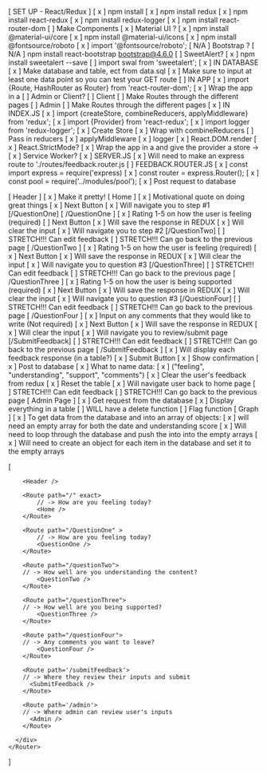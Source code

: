 [ SET UP - React/Redux ]
    [ x ] npm install
    [ x ] npm install redux 
    [ x ] npm install react-redux
    [ x ] npm install redux-logger
    [ x ] npm install react-router-dom
    [  ] Make Components
    [ x ] Material UI ?
        [ x ] npm install @material-ui/core
        [ x ] npm install @material-ui/icons
        [ x ] npm install @fontsource/roboto
            [ x ] import '@fontsource/roboto';
    [ N/A ] Bootstrap ?
        [ N/A ] npm install react-bootstrap bootstrap@4.6.0
    [ ] SweetAlert?
        [ x ] npm install sweetalert --save
        [ ] import swal from 'sweetalert';
    [ x ] IN DATABASE
        [ x ] Make database and table, ect from data.sql
        [ x ] Make sure to input at least one data point so you can test your GET route
    [ ] IN APP
        [ x ] import {Route, HashRouter as Router} from 'react-router-dom';
        [ x ] Wrap the app in a <Router>
        [ ] Admin or Client?
            [ ] Client
                [ ] Make Routes through the different pages
            [ ] Admin
                [ ] Make Routes through the different pages
    [ x ] IN INDEX.JS 
        [ x ] import {createStore, combineReducers, applyMiddleware} from 'redux';
        [ x ] import {Provider} from 'react-redux';
        [ x ] import logger from 'redux-logger';
        [ x ] Create Store
            [ x ] Wrap with combineReducers
                [ ] Pass in reducers
            [ x ] applyMiddleware
                [ x ] logger
        [ x ] React.DOM.render
            [ x ] React.StrictMode?
            [ x ] Wrap the app in a <Provider> and give the provider a store -> <Provider store={store}>
            [ x ] Service Worker?
    [ x ] SERVER.JS
        [ x ] Will need to make an express route to './routes/feedback.router.js
    [ ] FEEDBACK.ROUTER.JS
        [ x ] const import express = require('express)
        [ x ] const router = express.Router();
        [ x ] const pool = require('../modules/pool');
        [ x ] Post request to database

[ Header ] 
    [ x ] Make it pretty!
[ Home ]
    [ x ] Motivational quote on doing great things
    [ x ] Next Button
        [ x ] Will navigate you to step #1 [/QuestionOne]
[ /QuestionOne ]
    [ x ] Rating 1-5 on how the user is feeling (required)
    [ ] Next Button
        [ x ] Will save the response in REDUX
        [ x ] Will clear the input
        [ x ] Will navigate you to step #2 [/QuestionTwo]
    [ ] STRETCH!!! Can edit feedback
    [ ] STRETCH!!! Can go back to the previous page
[ /QuestionTwo ]
    [ x ] Rating 1-5 on how the user is feeling (required)
    [ x ] Next Button
        [ x ] Will save the response in REDUX
        [ x ] Will clear the input
        [ x ] Will navigate you to question #3 [/QuestionThree]
    [ ] STRETCH!!! Can edit feedback
    [ ] STRETCH!!! Can go back to the previous page
[ /QuestionThree ]
    [ x ] Rating 1-5 on how the user is being supported (required)
    [ x ] Next Button
        [ x ] Will save the response in REDUX
        [ x ] Will clear the input
        [ x ] Will navigate you to question #3 [/QuestionFour]
    [ ] STRETCH!!! Can edit feedback
    [ ] STRETCH!!! Can go back to the previous page
[ /QuestionFour ]
    [ x ] Input on any comments that they would like to write (Not required)
    [ x ] Next Button
        [ x ] Will save the response in REDUX
        [ x ] Will clear the input
        [ x ] Will navigate you to review/submit page [/SubmitFeedback]
    [ ] STRETCH!!! Can edit feedback
    [ ] STRETCH!!! Can go back to the previous page
[ /SubmitFeedback ]
    [ x ] Will display each feedback response (in a table?)
    [ x ] Submit Button
        [ x ] Show confirmation
        [ x ] Post to database
            [ x ] What to name data:
                [ x ] ("feeling", "understanding", "support", "comments")
        [ x ] Clear the user's feedback from redux
        [ x ] Reset the table
        [ x ] Will navigate user back to home page
    [ ] STRETCH!!! Can edit feedback
    [ ] STRETCH!!! Can go back to the previous page
[ Admin Page ]
    [ x ] Get request from the database
    [ x ] Display everything in a table
    [ ] WILL have a delete function
    [ ] Flag function
[ Graph ]
    [ x ] To get data from the database and into an array of objects:
        [ x ] will need an empty array for both the date and understanding score
        [ x ] Will need to loop through the database and push the into into the empty arrays
        [ x ] Will need to create an object for each item in the database and set it to the empty arrays





[
    <Router>
      <div className='App'>
           
        <Header />
        
        <Route path="/" exact>
            // -> How are you feeling today?
            <Home />
        </Route>

        <Route path="/QuestionOne" >
            // -> How are you feeling today?
            <QuestionOne />
        </Route>

        <Route path="/questionTwo">
        // -> How well are you understanding the content?
            <QuestionTwo />
        </Route>

        <Route path="/questionThree">
        // -> How well are you being supported?
            <QuestionThree />
        </Route>

        <Route path="/questionFour">
        // -> Any comments you want to leave?
            <QuestionFour />
        </Route>
            
        <Route path='/submitFeedback'>
        // -> Where they review their inputs and submit
          <SubmitFeedback />
        </Route>
        
        <Route path='/admin'>
        // -> Where admin can review user's inputs
          <Admin />
        </Route>

      </div>
    </Router>
]